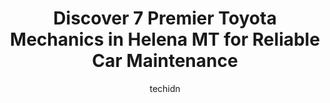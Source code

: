 ---
layout: ampstory
image: https://images.unsplash.com/photo-1515674447568-09bbb507b96c?ixlib=rb-4.0.3&ixid=MnwxMjA3fDB8MHxwaG90by1wYWdlfHx8fGVufDB8fHx8&auto=format&fit=crop&w=640&h=853&q=80
author: techidn
featured: false
description: Experience the excellence of automotive service by visiting the 7 best Toyota Mechanic in Helena MT, USA. With their expertise, attention to detail, and commitment to customer satisfaction, 
title: Discover 7 Premier Toyota Mechanics in Helena MT for Reliable Car Maintenance
cover:
   title: Discover 7 Premier Toyota Mechanics in Helena MT for Reliable Car Maintenance
   subtitle: Rickpate
   background: https://images.unsplash.com/photo-1515674447568-09bbb507b96c?ixlib=rb-4.0.3&ixid=MnwxMjA3fDB8MHxwaG90by1wYWdlfHx8fGVufDB8fHx8&auto=format&fit=crop&w=640&h=853&q=80

pages: 
 - layout: thirds
   top: <h1>#1 DJs Automotive</h1>
   bottom: "<p>Great Service and quality work. I took my vehicle in for a water pump, timing belt, and radiator replacement. Upon test driving after finishing the work, their mechanic n</p>"
   background: https://www.knot35.com/toplist/wp-content/uploads/2023/06/best-toyota-mechanic-1-in-helena-mt-1685842035.jpeg
   backgroundblur: true
 - layout: thirds
   top: <h1>#2 Walmart Auto Care Centers</h1>
   bottom: "<p>2750 Prospect Ave, Helena, MT 59601, United States</p>"
   background: https://www.knot35.com/toplist/wp-content/uploads/2023/06/best-toyota-mechanic-2-in-helena-mt-1685842035.jpeg
   cta:
      link: https://www.knot35.com/toplist/discover-7-premier-toyota-mechanics-in-helena-mt-for-reliable-car-maintenance/
      text: Discover 7 Premier Toyota Mechanics in Helena MT for Reliable Car Maintenance
 - layout: thirds
   top: <h1>#3 Helena Import Repair</h1>
   bottom: "<p>1311 Birch St a, Helena, MT 59601, United States</p>"
   background: https://www.knot35.com/toplist/wp-content/uploads/2023/06/best-toyota-mechanic-3-in-helena-mt-1685842036.jpeg
   cta:
      link: https://www.knot35.com/toplist/discover-7-premier-toyota-mechanics-in-helena-mt-for-reliable-car-maintenance/
      text: Discover 7 Premier Toyota Mechanics in Helena MT for Reliable Car Maintenance
 - layout: thirds
   top: <h1>#4 V-Dubs And More of Montana, Inc.</h1>
   bottom: "<p>1214 Chestnut St, Helena, MT 59601, United States</p>"
   background: https://images.unsplash.com/photo-1553949345-eb786bb3f7ba?ixlib=rb-4.0.3&ixid=MnwxMjA3fDB8MHxwaG90by1wYWdlfHx8fGVufDB8fHx8&auto=format&fit=crop&w=640&h=853&q=80
   cta:
      link: https://www.knot35.com/toplist/discover-7-premier-toyota-mechanics-in-helena-mt-for-reliable-car-maintenance/
      text: Discover 7 Premier Toyota Mechanics in Helena MT for Reliable Car Maintenance
 - layout: thirds
   top: <h1>#5 Auto Worx Plus</h1>
   bottom: "<p>1900 Gold Ave, Helena, MT 59601, United States</p>"
   background: https://images.unsplash.com/photo-1613843873231-1447db182f97?ixlib=rb-4.0.3&ixid=MnwxMjA3fDB8MHxwaG90by1wYWdlfHx8fGVufDB8fHx8&auto=format&fit=crop&w=640&h=853&q=80
   cta:
      link: https://www.knot35.com/toplist/discover-7-premier-toyota-mechanics-in-helena-mt-for-reliable-car-maintenance/
      text: Discover 7 Premier Toyota Mechanics in Helena MT for Reliable Car Maintenance
 - layout: thirds
   top: <h1>#6 Prestige Automotive</h1>
   bottom: "<p>1741 Dodge Ave, Helena, MT 59601, United States</p>"
   background: https://images.unsplash.com/photo-1620421680010-0766ff230392?ixlib=rb-4.0.3&ixid=MnwxMjA3fDB8MHxwaG90by1wYWdlfHx8fGVufDB8fHx8&auto=format&fit=crop&w=640&h=853&q=80
   cta:
      link: https://www.knot35.com/toplist/discover-7-premier-toyota-mechanics-in-helena-mt-for-reliable-car-maintenance/
      text: Discover 7 Premier Toyota Mechanics in Helena MT for Reliable Car Maintenance
 - layout: thirds
   top: <h1>#7 Jerrys HWY Service</h1>
   bottom: "<p>1901 N Last Chance Gulch, Helena, MT 59601, United States</p>"
   background: https://images.unsplash.com/photo-1580610447943-1bfbef5efe07?ixlib=rb-4.0.3&ixid=MnwxMjA3fDB8MHxwaG90by1wYWdlfHx8fGVufDB8fHx8&auto=format&fit=crop&w=640&h=853&q=80
   cta:
      link: https://www.knot35.com/toplist/discover-7-premier-toyota-mechanics-in-helena-mt-for-reliable-car-maintenance/
      text: Discover 7 Premier Toyota Mechanics in Helena MT for Reliable Car Maintenance
 - layout: thirds
   middle: Continue reading...
   background: https://images.unsplash.com/photo-1599422314077-f4dfdaa4cd09?ixlib=rb-4.0.3&ixid=MnwxMjA3fDB8MHxwaG90by1wYWdlfHx8fGVufDB8fHx8&auto=format&fit=crop&w=640&h=853&q=80
   cta:
      link: https://www.knot35.com/toplist/discover-7-premier-toyota-mechanics-in-helena-mt-for-reliable-car-maintenance/
      text: Discover 7 Premier Toyota Mechanics in Helena MT for Reliable Car Maintenance
      
---